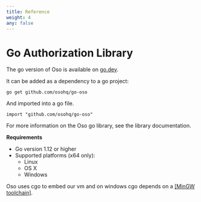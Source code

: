 ```yaml
---
title: Reference
weight: 4
any: false
---
```

# Go Authorization Library

The go version of Oso is available on [go.dev](https://pkg.go.dev/github.com/osohq/go-oso).

It can be added as a dependency to a go project:

```
go get github.com/osohq/go-oso
```

And imported into a go file.

```
import "github.com/osohq/go-oso"
```

For more information on the Oso go library, see the
library documentation.

**Requirements**

* Go version 1.12 or higher
* Supported platforms (x64 only):
  * Linux
  * OS X
  * Windows

Oso uses cgo to embed our vm and on windows cgo depends on a [[MinGW toolchain]](https://jmeubank.github.io/tdm-gcc/).
